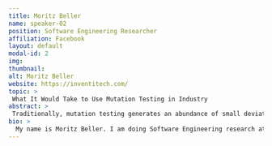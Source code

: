 ```yaml
---
title: Moritz Beller 
name: speaker-02
position: Software Engineering Researcher
affiliation: Facebook
layout: default
modal-id: 2
img: 
thumbnail: 
alt: Moritz Beller
website: https://inventitech.com/ 
topic: >
 What It Would Take to Use Mutation Testing in Industry 
abstract: > 
 Traditionally, mutation testing generates an abundance of small deviations of a program. At industrial systems the scale and size of Facebook's, doing this is infeasible. In this keynote, I give an overview over approaches to generate and make mutants actionable in industry. 
bio: >
  My name is Moritz Beller. I am doing Software Engineering research at Facebook. My interest lies in creating and empirically evaluating tools that help developers be more productive. The focus of my research has been largely in the domains of Testing and Continuous Integration. I hold a PhD from Delft University of Technology, The Netherlands, and a Master's degree from Technical University of Munich. More about me on www.inventitech.com
---
```

